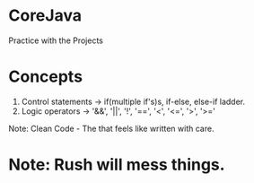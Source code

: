 # CoreJava
Practice with the Projects

# Concepts
1. Control statements -> if(multiple if's)s, if-else, else-if ladder.
2. Logic operators -> '&&', '||', '!', '==', '<', '<=', '>', '>='

Note: Clean Code - The that feels like written with care.


# Note: Rush will mess things.
